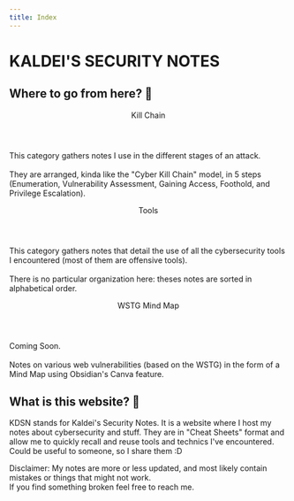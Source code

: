 ```yaml
---
title: Index
---
```


<h1 class="text-center">KALDEI'S SECURITY NOTES</h1>

<h2 class="mt-2">Where to go from here? 🧭</h2>
<div class="grix xs1 lg2 xl3 gutter-xs5 vstretch">
  <div class="shadow-1 rounded-3 white post-entry">
    <header class="entry-header">
      <div class="h2">Kill Chain</div>    
    </header>
    <div class="card-header divider"></div>
    <div class="card-content mt-2 text-grey text-dark-2 font-s2">
      <p>
        This category gathers notes I use in the different stages of an attack.</br></br>
        They are arranged, kinda like the "Cyber Kill Chain" model, in 5 steps (Enumeration, Vulnerability Assessment, Gaining Access, Foothold, and Privilege Escalation).
      </p>
    </div>
    <a class="entry-link" href="/killchain/"></a>
  </div>

  <article class="shadow-1 rounded-3 white post-entry">
    <header class="entry-header">
      <div class="h2">Tools</div>
    </header>
    <div class="card-header divider"></div>
    <div class="card-content mt-2 text-grey text-dark-2 font-s2">
      <p>
        This category gathers notes that detail the use of all the cybersecurity tools I encountered (most of them are offensive tools).</br></br>
        There is no particular organization here: theses notes are sorted in alphabetical order.
      </p>
    </div>
    <a class="entry-link" href="/tools/"></a>
  </article>

  <article class="col-lg2 col-xl1 shadow-1 rounded-3 white post-entry">
    <header class="entry-header">
      <div class="h2">WSTG Mind Map</div>
    </header>
    <div class="card-header divider"></div>
    <div class="card-content mt-2 text-grey text-dark-2 font-s2">
      <p>
        Coming Soon.</br></br>
        Notes on various web vulnerabilities (based on the WSTG) in the form of a Mind Map using Obsidian's Canva feature.
      </p>
    </div>
    <a class="entry-link" href="/#/"></a>
  </article>
</div>

<h2 class="mt-2">What is this website? 🤔</h2>
<p>KDSN stands for Kaldei's Security Notes. It is a website where I host my notes about cybersecurity and stuff. They are in "Cheat Sheets" format and allow me to quickly recall and reuse tools and technics I've encountered. Could be useful to someone, so I share them :D</p>

<p>Disclaimer: My notes are more or less updated, and most likely contain mistakes or things that might not work.</br>
If you find something broken feel free to reach me.</p>


